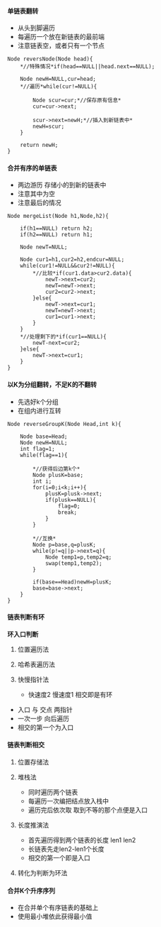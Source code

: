 <!--
 * @Description: 
 * @Autor: HTmonster
 * @Date: 2022-03-08 20:02:18
-->
#### **单链表翻转**
  - 从头到脚遍历
  - 每遍历一个放在新链表的最前端
  - 注意链表空，或者只有一个节点

```text
Node reversNode(Node head){
    *//特殊情况*if(head==NULL||head.next==NULL);
  
    Node newH=NULL,cur=head;
    *//遍历*while(cur!=NULL){
        
        Node scur=cur;*//保存原有信息*
        cur=cur->next;
        
        scur->next=newH;*//插入到新链表中*
        newH=scur;
    }
    
    return newH;
}

```

#### **合并有序的单链表**
  - 两边游历 存储小的到新的链表中
  - 注意其中为空
  - 注意最后的情况

```text
Node mergeList(Node h1,Node,h2){
    
    if(h1==NULL) return h2;
    if(h2==NULL) return h1;
    
    Node newT=NULL;
    
    Node cur1=h1,cur2=h2,endcur=NULL;
    while(cur1!=NULL&&cur2!=NULL){
        *//比较*if(cur1.data>cur2.data){
            newT->next=cur2;
            newT=newT->next;
            cur2=cur2->next;
        }else{
            newT->next=cur1;
            newT=newT->next;
            cur1=cur1->next;
        }
    }
    *//处理剩下的*if(cur1==NULL){
        newT-next=cur2;
    }else{
        newT->next=cur1;
    }
}

```

#### **以K为分组翻转，不足K的不翻转**
  - 先选好k个分组
  - 在组内进行互转

```text
Node reverseGroupK(Node Head,int k){
    
    Node base=Head;
    Node newH=NULL;
    int flag=1;
    while(flag==1){
        
        *//获得后边第k个*
        Node plusK=base;
        int i;
        for(i=0;i<k;i++){
            plusK=plusk->next;
            if(plusk==NULL){
                flag=0;
                break;
            }
        }
        
        *//互换*
        Node p=base,q=plusK;
        while(p!=q||p->next=q){
            Node temp1=p,temp2=q;
            swap(temp1,temp2);
        }
        
        if(base==Head)newH=plusK;
        base=base->next;
    }
}

```

#### **链表判断有环**
**环入口判断**
  1. 位置遍历法
  2. 哈希表遍历法
  3. 快慢指针法

      - 快速度2 慢速度1  相交即是有环
  - 入口  与  交点 两指针
  - 一次一步 向后遍历
  - 相交的第一个为入口

#### **链表判断相交**
  1. 位置存储法
  2. 堆栈法

      - 同时遍历两个链表
      - 每遍历一次编把结点放入栈中
      - 遍历完后依次取 取到不等的那个点便是入口
  1. 长度推演法

      - 首先遍历得到两个链表的长度 len1 len2
      - 长链表先走len2-len1个长度
      - 相交的第一个即是入口
  1. 转化为判断为环法

#### **合并K个升序序列**

- 在合并单个有序链表的基础上
- 使用最小堆依此获得最小值

